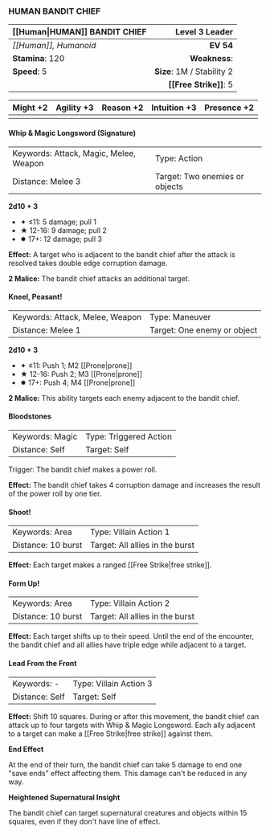 ### HUMAN BANDIT CHIEF

| [[Human\|HUMAN]] BANDIT CHIEF |         **Level 3 Leader** |
| :---------------------------- | -------------------------: |
| *[[Human]], Humanoid*         |                  **EV 54** |
| **Stamina**: 120              |              **Weakness**: |
| **Speed**: 5                  | **Size**: 1M / Stability 2 |
|                               |     **[[Free Strike]]**: 5 |

| **Might** +2 | **Agility** +3 | **Reason** +2 | **Intuition** +3 | **Presence** +2 |
| ------------ | -------------- | ------------- | ---------------- | --------------- |
|              |                |               |                  |                 |

#### Whip & Magic Longsword (Signature)

|                                        |                                |
| :------------------------------------- | :----------------------------- |
| Keywords: Attack, Magic, Melee, Weapon | Type: Action                   |
| Distance: Melee 3                      | Target: Two enemies or objects |

**2d10 + 3**

- ✦ ≤11: 5 damage; pull 1
- ★ 12-16: 9 damage; pull 2
- ✸ 17+: 12 damage; pull 3

**Effect:** A target who is adjacent to the bandit chief after the attack is resolved takes double edge corruption damage.

**2 Malice:** The bandit chief attacks an additional target.

#### Kneel, Peasant!

|                                 |                             |
| :------------------------------ | :-------------------------- |
| Keywords: Attack, Melee, Weapon | Type: Maneuver              |
| Distance: Melee 1               | Target: One enemy or object |

**2d10 + 3**

- ✦ ≤11: Push 1; M2 [[Prone|prone]]
- ★ 12-16: Push 2; M3 [[Prone|prone]]
- ✸ 17+: Push 4; M4 [[Prone|prone]]

**2 Malice:** This ability targets each enemy adjacent to the bandit chief.

#### Bloodstones

|                 |                        |
| :-------------- | :--------------------- |
| Keywords: Magic | Type: Triggered Action |
| Distance: Self  | Target: Self           |

Trigger: The bandit chief makes a power roll.

**Effect:** The bandit chief takes 4 corruption damage and increases the result of the power roll by one tier.

#### Shoot!

|                    |                                 |
| :----------------- | :------------------------------ |
| Keywords: Area     | Type: Villain Action 1          |
| Distance: 10 burst | Target: All allies in the burst |

**Effect:** Each target makes a ranged [[Free Strike|free strike]].

#### Form Up!

|                    |                                 |
| :----------------- | :------------------------------ |
| Keywords: Area     | Type: Villain Action 2          |
| Distance: 10 burst | Target: All allies in the burst |

**Effect:** Each target shifts up to their speed. Until the end of the encounter, the bandit chief and all allies have triple edge while adjacent to a target.

#### Lead From the Front

|                |                        |
| :------------- | :--------------------- |
| Keywords: -    | Type: Villain Action 3 |
| Distance: Self | Target: Self           |

**Effect:** Shift 10 squares. During or after this movement, the bandit chief can attack up to four targets with Whip & Magic Longsword. Each ally adjacent to a target can make a [[Free Strike|free strike]] against them.

**End Effect**

At the end of their turn, the bandit chief can take 5 damage to end one "save ends" effect affecting them. This damage can't be reduced in any way.

**Heightened Supernatural Insight**

The bandit chief can target supernatural creatures and objects within 15 squares, even if they don't have line of effect.

